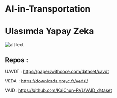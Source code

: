 # AI-in-Transportation
# Ulasımda Yapay Zeka

![alt text](  https://blogs.icrc.org/law-and-policy/wp-content/uploads/sites/102/2022/03/Drone-image-1096x620.jpg  )


## Repos : 
UAVDT :   https://paperswithcode.com/dataset/uavdt  

VEDAI :   https://downloads.greyc.fr/vedai/  

VAID  :   https://github.com/KaiChun-RVL/VAID_dataset  
